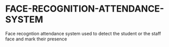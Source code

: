 # FACE-RECOGNITION-ATTENDANCE-SYSTEM
Face recogntion attendance system used to detect the student or the staff face and mark their presence
